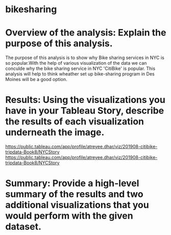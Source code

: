 # bikesharing
# Overview of the analysis: Explain the purpose of this analysis.
The purpose of this analysis is to show why Bike sharing services in NYC is so popular.With the help of various visualization of the data we can conculde why the bike sharing service in NYC 'CitiBike' is popular.
This analysis will help to think wheather set up bike-sharing program in Des Moines will be a good option.







# Results: Using the visualizations you have in your Tableau Story, describe the results of each visualization underneath the image.

https://public.tableau.com/app/profile/atreyee.dhar/viz/201908-citibike-tripdata-Book8/NYCStory
https://public.tableau.com/app/profile/atreyee.dhar/viz/201908-citibike-tripdata-Book8/NYCStory











# Summary: Provide a high-level summary of the results and two additional visualizations that you would perform with the given dataset.
